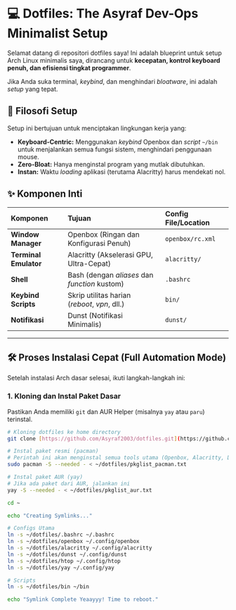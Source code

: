 # 💻 Dotfiles: The Asyraf Dev-Ops Minimalist Setup

Selamat datang di repositori dotfiles saya! Ini adalah blueprint untuk setup Arch Linux minimalis saya, dirancang untuk **kecepatan, kontrol keyboard penuh, dan efisiensi tingkat programmer**.

Jika Anda suka terminal, *keybind*, dan menghindari *bloatware*, ini adalah *setup* yang tepat.

## 🚀 Filosofi Setup

Setup ini bertujuan untuk menciptakan lingkungan kerja yang:

* **Keyboard-Centric:** Menggunakan *keybind* Openbox dan *script* `~/bin` untuk menjalankan semua fungsi sistem, menghindari penggunaan mouse.
* **Zero-Bloat:** Hanya menginstal program yang mutlak dibutuhkan.
* **Instan:** Waktu *loading* aplikasi (terutama Alacritty) harus mendekati nol.

## ✨ Komponen Inti

| Komponen | Tujuan | Config File/Location |
| :--- | :--- | :--- |
| **Window Manager** | Openbox (Ringan dan Konfigurasi Penuh) | `openbox/rc.xml` |
| **Terminal Emulator** | Alacritty (Akselerasi GPU, Ultra-Cepat) | `alacritty/` |
| **Shell** | Bash (dengan *aliases* dan *function* kustom) | `.bashrc` |
| **Keybind Scripts** | Skrip utilitas harian (*reboot*, *vpn*, dll.) | `bin/` |
| **Notifikasi** | Dunst (Notifikasi Minimalis) | `dunst/` |

---

## 🛠️ Proses Instalasi Cepat (Full Automation Mode)

Setelah instalasi Arch dasar selesai, ikuti langkah-langkah ini:

### 1. Kloning dan Instal Paket Dasar

Pastikan Anda memiliki `git` dan AUR Helper (misalnya `yay` atau `paru`) terinstal.

```bash
# Kloning dotfiles ke home directory
git clone [https://github.com/Asyraf2003/dotfiles.git](https://github.com/Asyraf2003/dotfiles.git) ~/dotfiles

# Instal paket resmi (pacman)
# Perintah ini akan menginstal semua tools utama (Openbox, Alacritty, Dunst, dsb.)
sudo pacman -S --needed - < ~/dotfiles/pkglist_pacman.txt

# Instal paket AUR (yay)
# Jika ada paket dari AUR, jalankan ini
yay -S --needed - < ~/dotfiles/pkglist_aur.txt

cd ~

echo "Creating Symlinks..."

# Configs Utama
ln -s ~/dotfiles/.bashrc ~/.bashrc
ln -s ~/dotfiles/openbox ~/.config/openbox
ln -s ~/dotfiles/alacritty ~/.config/alacritty
ln -s ~/dotfiles/dunst ~/.config/dunst
ln -s ~/dotfiles/htop ~/.config/htop
ln -s ~/dotfiles/yay ~/.config/yay

# Scripts
ln -s ~/dotfiles/bin ~/bin

echo "Symlink Complete Yeaayyy! Time to reboot."

